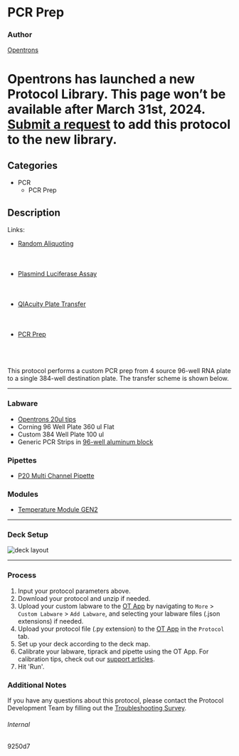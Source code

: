 # PCR Prep

### Author
[Opentrons](https://opentrons.com/)


# Opentrons has launched a new Protocol Library. This page won’t be available after March 31st, 2024. [Submit a request](https://docs.google.com/forms/d/e/1FAIpQLSdYYp9QCKow4nn0KlCVsMS3HX0eJ0N9O7-erajKvcpT0lWbSg/viewform) to add this protocol to the new library.

## Categories
* PCR
	* PCR Prep

## Description

Links:
* [Random Aliquoting](./925d07-cp)
<br></br>
<br></br>
* [Plasmind Luciferase Assay](./925d07-pla)
<br></br>
<br></br>
* [QIAcuity Plate Transfer](./925d07-q)
<br></br>
<br></br>
* [PCR Prep](./925d07-v3)
<br></br>
<br></br>

This protocol performs a custom PCR prep from 4 source 96-well RNA plate to a single 384-well destination plate. The transfer scheme is shown below.

---

### Labware
* [Opentrons 20ul tips](https://shop.opentrons.com/collections/opentrons-tips)
* Corning 96 Well Plate 360 ul Flat
* Custom 384 Well Plate 100 ul
* Generic PCR Strips in [96-well aluminum block](https://shop.opentrons.com/collections/hardware-modules/products/aluminum-block-set)

### Pipettes
* [P20 Multi Channel Pipette](https://shop.opentrons.com/collections/ot-2-robot/products/8-channel-electronic-pipette)

### Modules
* [Temperature Module GEN2](https://shop.opentrons.com/collections/hardware-modules/products/tempdeck)

---

### Deck Setup
![deck layout](https://opentrons-protocol-library-website.s3.us-east-1.amazonaws.com/custom-README-images/925d07/deck.png?versionId=qLdqfwXnxAUL.Q0DsCMwQD4t37oqX96S&response-content-disposition=inline&X-Amz-Security-Token=IQoJb3JpZ2luX2VjEHkaCXVzLWVhc3QtMiJIMEYCIQDh2SuhUJrAbGVRHxOnqIYvsuoX24YLUMskYfu4dDbVDQIhAN7JMJvSaDkV8ahLnkw1%2FxG2YmkjtwszFEmpJ7nm6M3QKogDCJL%2F%2F%2F%2F%2F%2F%2F%2F%2F%2FwEQAxoMNDgwMDM0NzU4NjkxIgwP%2F8LEp6TeMPVl7Pgq3ALlyIR0p8yxAJOfNvoGleOs1edmgGEByFqDf0VYNkqBGMarkQZNcYqipaQxF82afh5lA2ck4RXMPj9xRq%2FKTHAE0xigIYUkGOJgqjxkilNgCakvGI4ILdjzEjIKuuDYMwfHdR7VS%2BuADUjTY9ZvpeQkktrsMzwgD%2BLk9hcMbkRWNWPea3AlmgNAgoq%2BSLbIMFHtd99DTf8N1OKqum6omteVXWoTWH0hUXMeLZyQ9gQZZ0%2F22e8Mh3DRE3%2FdLjh92m%2Brm8o1TKBMB0hPDrCv1zKm2%2BCSAuHoxODgb4W0RyEBiJGwH%2Be%2F1ZLu%2FnYsrLC0UGXZsArBYSosyszPchnlnSrguA%2F5p%2FKW0yWb%2FL%2Bkqcg%2F%2F%2F4%2Bh5iZ1SycKFvgMC7Ma%2Bcp6IBOozTpLVBeU6jEP1VeIEAeBxNF0QmUeiUwDQ3OIH0bKBQlOdOdbc0qHgD9u9nEvTv877odHjbVhxowmuPXlQY6sgLOeJ6t17RfHSgszFXMyppkhwCibNOx3c26ou3XM%2Fretauca%2BKovLWZlRtPrggxliFJeVUlXqV7k3dpC4XhwJeuybmcA8FaPvz%2FsHKm0zmLRpqmpp438rs8AXDuJNbp%2BHoPhTcc4AjAfq0xyrhY07VU%2FAAn0B2%2FdwDB1cuRrf4rt4iQeeFhGuC8AuMVnOcVAW2ORvqll067lcYUyWLzt5Nit7ncgG1V9tgKA0bZ2ZEIxciJRbMhmYtj%2BqwgxVymSmeb11q6LJMH0acrJTnXJJYiWHZ%2BAFPXDHN%2FKhLimqc9OPDJs9n8BwXZsJ78K0Hwk6u1HBm1grrKHyrPT%2F4gNcCUG0%2Bpc6Eh6ZS9JrPvq3KAy8%2F1jKrHFhNnLoCsQAhnt8tvWtoQCFWC4jXDEMCDwf2ZtZM%3D&X-Amz-Algorithm=AWS4-HMAC-SHA256&X-Amz-Date=20220624T172242Z&X-Amz-SignedHeaders=host&X-Amz-Expires=300&X-Amz-Credential=ASIAW7RCNEARRJXZPZ64%2F20220624%2Fus-east-1%2Fs3%2Faws4_request&X-Amz-Signature=6b9bc0f27c223ed652b90a98e00fb9172f72b014445bdcdd94899779d50109d3)

---

### Process
1. Input your protocol parameters above.
2. Download your protocol and unzip if needed.
3. Upload your custom labware to the [OT App](https://opentrons.com/ot-app) by navigating to `More` > `Custom Labware` > `Add Labware`, and selecting your labware files (.json extensions) if needed.
4. Upload your protocol file (.py extension) to the [OT App](https://opentrons.com/ot-app) in the `Protocol` tab.
5. Set up your deck according to the deck map.
6. Calibrate your labware, tiprack and pipette using the OT App. For calibration tips, check out our [support articles](https://support.opentrons.com/en/collections/1559720-guide-for-getting-started-with-the-ot-2).
7. Hit 'Run'.

### Additional Notes
If you have any questions about this protocol, please contact the Protocol Development Team by filling out the [Troubleshooting Survey](https://protocol-troubleshooting.paperform.co/).

###### Internal
9250d7
